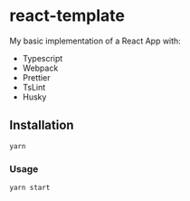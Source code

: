 # react-template

My basic implementation of a React App with:

- Typescript
- Webpack
- Prettier
- TsLint
- Husky

## Installation

`yarn`

### Usage

`yarn start`
